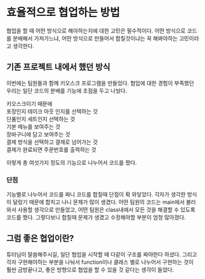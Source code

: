 # 효율적으로 협업하는 방법
협업을 할 때 어떤 방식으로 해야하는지에 대한 고민은 필수적이다. 어떤 방식으로 코드를 분배해서 가져가느냐, 어떤 방식으로 만들어서 합칠것이냐는 꼭 해봐야하는 고민이라고 생각한다.
## 기존 프로젝트 내에서 했던 방식
이번에는 팀원들과 함께 키오스크 프로그램을 만들었다. 협업에 대한 경험이 부족했던 우리는 일단 코드의 분배를 기능에 초점을 두고 나눴다.

키오스크이기 때문에 <br>
포장인지 테이크 아웃 인지를 선택하는 것<br>
단품인지 세트인지 선택하는 것<br>
기본 메뉴를 보여주는 것<br>
장바구니에 담고 보여주는 것<br>
결제 방식을 선택하고 결제로 넘어가는 것<br>
결제가 완료되면 주문번호를 출력하는 것

이렇게 총 여섯가지 정도의 기능으로 나누어서 코드를 짰다. 

### 단점
기능별로 나누어서 코드를 짜니 코드를 합칠때 단점이 확 와닿았다. 각자가 생각한 방식이 달랐기 때문에 합치고 나니 문제가 많이 생겼다. 어떤 팀원의 코드는 main에서 불러와서 사용할 생각으로 만들었고, 어떤 팀원은 class내에서 모든 것을 해결할 수 있도록 코드를 짰다. 그렇다보니 합칠때 문제가 생겼고 수정해야할 부분이 엄청 많아졌다.

## 그럼 좋은 협업이란?
튜터님이 말씀해주시길, 일단 협업을 시작할 때 다같이 구조를 짜야한다 하셨다. 그리고 각자 구현해야하는 부분을 나눠서 function이나 클래스 별로 나누어서 구현하는 것이 훨씬 금방끝나고, 좋은 방향으로 협업을 할 수 있을 것 같다는 생각이 들었다.